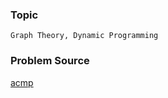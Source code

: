 ### Topic

    Graph Theory, Dynamic Programming

### Problem Source

[acmp](http://acmp.ru/index.asp?main=task&id_task=127)
